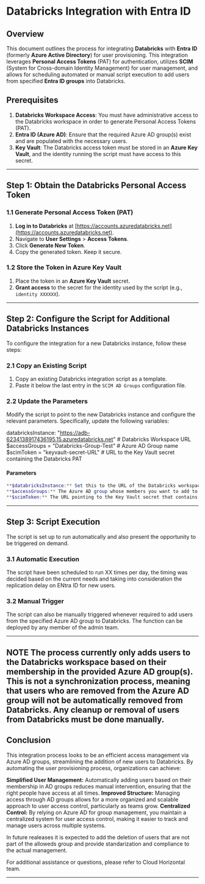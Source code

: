 # Databricks Integration with Entra ID

## Overview

This document outlines the process for integrating **Databricks** with **Entra ID** (formerly **Azure Active Directory**) for user provisioning. This integration leverages **Personal Access Tokens** (PAT) for authentication, utilizes **SCIM** (System for Cross-domain Identity Management) for user management, and allows for scheduling automated or manual script execution to add users from specified **Entra ID groups** into Databricks.

## Prerequisites

1. **Databricks Workspace Access**: You must have administrative access to the Databricks workspace in order to generate Personal Access Tokens (PAT).
2. **Entra ID (Azure AD)**: Ensure that the required Azure AD group(s) exist and are populated with the necessary users.
3. **Key Vault**: The Databricks access token must be stored in an **Azure Key Vault**, and the identity running the script must have access to this secret.

---

## Step 1: Obtain the Databricks Personal Access Token

### 1.1 Generate Personal Access Token (PAT)

1. **Log in to Databricks** at [https://accounts.azuredatabricks.net](https://accounts.azuredatabricks.net).
2. Navigate to **User Settings** > **Access Tokens**.
3. Click **Generate New Token**.
4. Copy the generated token. Keep it secure.

### 1.2 Store the Token in Azure Key Vault

1. Place the token in an **Azure Key Vault** secret.
2. **Grant access** to the secret for the identity used by the script (e.g., `identity XXXXXX`).

---

## Step 2: Configure the Script for Additional Databricks Instances

To configure the integration for a new Databricks instance, follow these steps:

### 2.1 Copy an Existing Script

1. Copy an existing Databricks integration script as a template.
2. Paste it below the last entry in the `SCIM AD Groups` configuration file.

### 2.2 Update the Parameters

Modify the script to point to the new Databricks instance and configure the relevant parameters. Specifically, update the following variables:

databricksInstance: "https://adb-6234138917436195.15.azuredatabricks.net"  # Databricks Workspace URL
$accessGroups = "Databricks-Group-Test"  # Azure AD Group name
$scimToken = "keyvault-secret-URL"      # URL to the Key Vault secret containing the Databricks PAT

#### Parameters

```Powershell
**$databricksInstance:** Set this to the URL of the Databricks workspace (e.g., "https://adb-6234138917436195.15.azuredatabricks.net").
**$accessGroups:** The Azure AD group whose members you want to add to Databricks.
**$scimToken:** The URL pointing to the Key Vault secret that contains the generated Personal Access Token.
```
---

## Step 3: Script Execution
The script is set up to run automatically and also present the opportunity to be triggered on demand.

### 3.1 Automatic Execution
The script have been scheduled to run XX times per day, the timing was decided based on the current needs and taking into consideration the replication delay on ENtra ID for new users.

### 3.2 Manual Trigger
The script can also be manually triggered whenever required to add users from the specified Azure AD group to Databricks. The function can be deployed by any member of the admin team.

---
**NOTE**
The process currently only adds users to the Databricks workspace based on their membership in the provided Azure AD group(s).
This is not a synchronization process, meaning that users who are removed from the Azure AD group will not be automatically removed from Databricks. Any cleanup or removal of users from Databricks must be done manually.
---

## Conclusion

This integration process looks to be an efficient access management via Azure AD groups, streamlining the addition of new users to Databricks. By automating the user provisioning process, organizations can achieve:

**Simplified User Management:** Automatically adding users based on their membership in AD groups reduces manual intervention, ensuring that the right people have access at all times.
**Improved Structure:** Managing access through AD groups allows for a more organized and scalable approach to user access control, particularly as teams grow.
**Centralized Control:** By relying on Azure AD for group management, you maintain a centralized system for user access control, making it easier to track and manage users across multiple systems.

In future realeases it is expected to add the deletion of users that are not part of the alloweds group and provide standarization and compliance to the actual management. 

For additional assistance or questions, please refer to Cloud Horizontal team.

---
